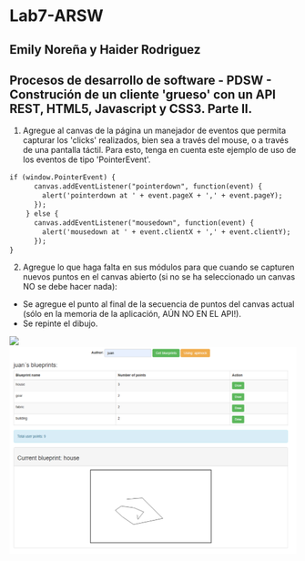 # Lab7-ARSW
## Emily Noreña y Haider Rodriguez


## Procesos de desarrollo de software - PDSW - Construción de un cliente 'grueso' con un API REST, HTML5, Javascript y CSS3. Parte II.

1. Agregue al canvas de la página un manejador de eventos que permita capturar los 'clicks' realizados, bien sea a través del mouse, o a través de una pantalla táctil. Para esto, tenga en cuenta este ejemplo de uso de los eventos de tipo 'PointerEvent'.

```
if (window.PointerEvent) {
      canvas.addEventListener("pointerdown", function(event) {
        alert('pointerdown at ' + event.pageX + ',' + event.pageY);
      });
    } else {
      canvas.addEventListener("mousedown", function(event) {
        alert('mousedown at ' + event.clientX + ',' + event.clientY);
      });
}
```

2. Agregue lo que haga falta en sus módulos para que cuando se capturen nuevos puntos en el canvas abierto (si no se ha seleccionado un canvas NO se debe hacer nada):
- Se agregue el punto al final de la secuencia de puntos del canvas actual (sólo en la memoria de la aplicación, AÚN NO EN EL API!).
- Se repinte el dibujo.


<img src="img/punto2.1.png">
<img src="img/punto2.2.png">
